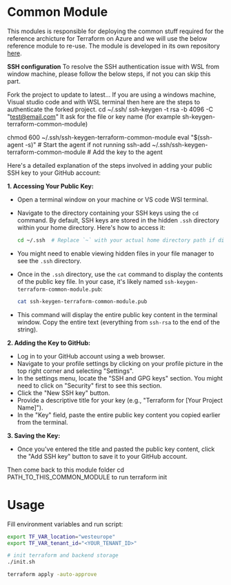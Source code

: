 # Common Module

This modules is responsible for deploying the common stuff required for the reference archicture for Terraform on Azure and we will use the below reference module to re-use.
The module is developed in its own repository [here](https://github.com/jcorioland/terraform-azure-ref-common-module).

**SSH configuration**
To resolve the SSH authentication issue with WSL from window machine, please follow the below steps, if not you can skip this part. 

Fork the project to update to latest...
If you are using a windows machine, Visual studio code and with WSL terminal then here are the steps to authenticate the forked project. 
cd ~/.ssh/
ssh-keygen -t rsa -b 4096 -C "test@email.com"
It ask for the file or key name (for example sh-keygen-terraform-common-module)

chmod 600 ~/.ssh/ssh-keygen-terraform-common-module
eval "$(ssh-agent -s)"  # Start the agent if not running
ssh-add ~/.ssh/ssh-keygen-terraform-common-module  # Add the key to the agent

Here's a detailed explanation of the steps involved in adding your public SSH key to your GitHub account:

**1. Accessing Your Public Key:**

  - Open a terminal window on your machine or VS code WSl terminal.
  - Navigate to the directory containing your SSH keys using the `cd` command. By default, SSH keys are stored in the hidden `.ssh` directory within your home directory. Here's how to access it:

     ```bash
     cd ~/.ssh  # Replace `~` with your actual home directory path if different
     ```

  - You might need to enable viewing hidden files in your file manager to see the `.ssh` directory.

  - Once in the `.ssh` directory, use the `cat` command to display the contents of the public key file. In your case, it's likely named `ssh-keygen-terraform-common-module.pub`:

     ```bash
     cat ssh-keygen-terraform-common-module.pub
     ```
  - This command will display the entire public key content in the terminal window. Copy the entire text (everything from `ssh-rsa` to the end of the string).

**2. Adding the Key to GitHub:**

  - Log in to your GitHub account using a web browser.
  - Navigate to your profile settings by clicking on your profile picture in the top right corner and selecting "Settings".
  - In the settings menu, locate the "SSH and GPG keys" section. You might need to click on "Security" first to see this section.
  - Click the "New SSH key" button.
  - Provide a descriptive title for your key (e.g., "Terraform for [Your Project Name]").
  - In the "Key" field, paste the entire public key content you copied earlier from the terminal.

**3. Saving the Key:**
 - Once you've entered the title and pasted the public key content, click the "Add SSH key" button to save it to your GitHub account.

Then come back to this module folder
cd PATH_TO_THIS_COMMON_MODULE to run terraform init


# Usage

Fill environment variables and run script:

```bash
export TF_VAR_location="westeurope"
export TF_VAR_tenant_id="<YOUR_TENANT_ID>"

# init terraform and backend storage
./init.sh

terraform apply -auto-approve
```